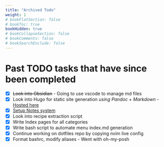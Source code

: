 ```yaml
---
title: "Archived Todo"
weight: 1
# bookFlatSection: false
# bookToc: true
bookHidden: true
# bookCollapseSection: false
# bookComments: false
# bookSearchExclude: false
---
```

# Past TODO tasks that have since been completed

- [X] ~~Look into Obsidian~~ - Going to use vscode to manage md files
- [X] Look into Hugo for static site generation *using Pandoc + Markdown* - [Hosted here](https://loafabreadly.github.io/notes/)
- [X] [Setup Notes system ](./homelab/notes-plan.md)
- [X] Look into recipe extraction script
- [X] Write Index pages for all categories
- [X] Write bash script to automate menu index.md generation
- [X] Continue working on dotfiles repo by copying nvim live config
- [X] Format bashrc, modify aliases - Went with oh-my-posh